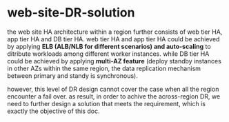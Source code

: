# web-site-DR-solution
the web site HA architecture within a region further consists of web tier HA, app tier HA and DB tier HA. web tier HA and app tier HA could be achieved by applying **ELB (ALB/NLB for different scenarios) and auto-scaling** to ditribute workloads among different worker instances. while DB tier HA could be achieved by applying **multi-AZ feature** (deploy standby instances in other AZs within the same region, the data replication mechanism between primary and standy is synchronous).

however, this level of DR design cannot cover the case when all the region encounter a fail over. as result, in order to achive the across-region DR, we need to further design a solution that meets the requirement, which is exactly the objective of this doc.


